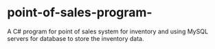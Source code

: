 # point-of-sales-program-
A C# program for point of sales system for inventory and using MySQL servers for database to store the inventory data.
